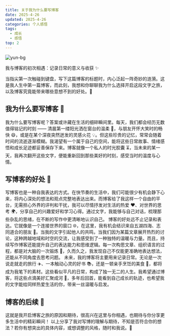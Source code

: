 ```yaml
---
title: 关于我为什么要写博客
date: 2025-4-26
updated: 2025-4-26
categories: 个人感悟
tags:
  - 成长
  - 感悟
top: 2
---
```

![yun-bg](https://w.wallhaven.cc/full/d6/wallhaven-d69eom.jpg)

我与博客的初次相遇：记录日常的意义与收获 ✨

当指尖第一次触碰到键盘，写下这篇博客的标题时，内心泛起一阵奇妙的涟漪。这是我人生中第一篇博客，而此刻，我想和你聊聊我为什么选择开启这段文字之旅，以及博客究竟能带来哪些意想不到的好处。💭

## 我为什么要写博客 📝
我为什么要写博客呢？答案或许藏在生活的细碎瞬间里。每天，我们都会经历无数值得铭记的时刻 —— 清晨第一缕阳光洒在窗台的温柔 🌅，与朋友开怀大笑时的畅快 😄，或是在某个深夜突然迸发的灵感火花 💡。但这些珍贵的记忆，常常会随着时间的流逝逐渐模糊。我渴望有一个属于自己的空间，能将这些日常故事、情绪感悟和成长足迹都妥善保存下来。博客就像一个私人的时光胶囊 ⏳，当未来的某一天，我再次翻开这些文字，便能重新回到那些美好的时刻，感受当时的温度与心情。

## 写博客的好处 🌟
写博客也是一种自我表达的方式。在快节奏的生活中，我们可能很少有机会静下心来，将内心深处的想法和观点完整地表达出来。而博客给了我这样一个自由的平台，无需担心外界的评判和干扰，我可以尽情抒发对生活的热爱 ❤️、对世界的思考 🌍，分享自己的兴趣爱好和学习心得。通过文字，我能够与自己对话，梳理那些杂乱的思绪，在不断的写作中更清晰地认识自己。
博客的好处远不止记录和表达。它就像是一个连接世界的窗口 🌐，在这里，我有机会结识来自五湖四海、志同道合的朋友 👥。当我的文字引起他人的共鸣，当我们因为某篇文章展开热烈的讨论，这种跨越地域和时空的交流，让我感受到了一种独特的温暖与力量。而且，持续写作博客还能提升自己的表达能力和思维逻辑。每一次构思文章、组织语言的过程，都是对大脑的一次锻炼 💪，久而久之，我发现自己不仅能更准确地表达想法，还能从不同角度去思考问题。
未来，我的博客将主要用来记录日常。无论是一次说走就走的旅行 ✈️、一本触动心灵的好书 📚，还是一顿亲手烹饪的美食 🍳，都将成为我笔下的素材。这些看似平凡的日常，构成了独一无二的人生。我希望通过博客，将这些点滴美好汇聚成河 🌊，多年后回首，能看到自己成长的轨迹，也希望我的文字能给同样热爱生活的你，带来一丝温暖与启发。

## 博客的后续 🚀
这就是我开启博客之旅的原因和期待，很高兴在这里与你相遇，也期待与你分享更多生活中的精彩瞬间！
以上分享了我对写博的理解与期待，不知是否符合你的想法？若你有想突出的具体内容，或想调整的风格，随时和我说。💬

